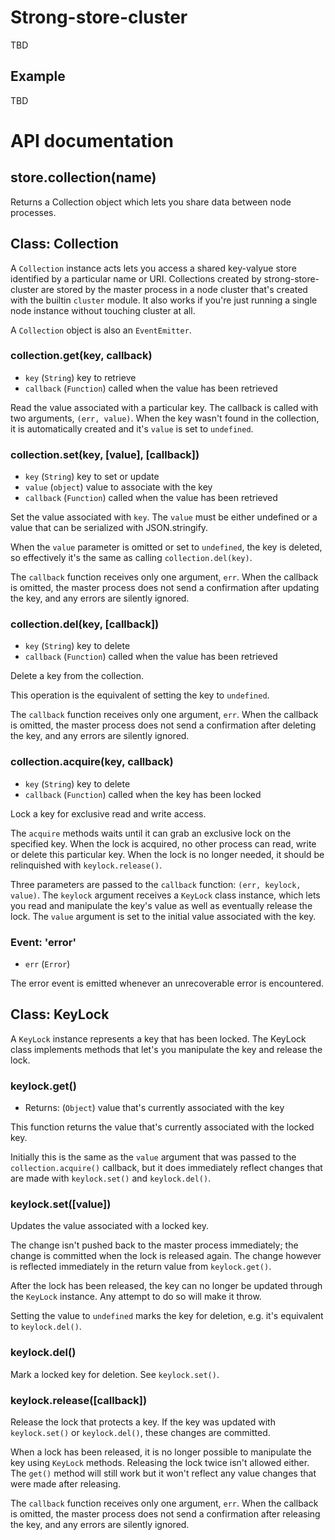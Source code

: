 # Strong-store-cluster

TBD

## Example

TBD

# API documentation

## store.collection(name)

Returns a Collection object which lets you share data between node processes.


## Class: Collection

A `Collection` instance acts lets you access a shared key-valyue store
identified by a particular name or URI. Collections created by
strong-store-cluster are stored by the master process in a node cluster
that's created with the builtin `cluster` module. It also works if
you're just running a single node instance without touching cluster at
all.

A `Collection` object is also an `EventEmitter`.


### collection.get(key, callback)

* `key` (`String`) key to retrieve
* `callback` (`Function`) called when the value has been retrieved

Read the value associated with a particular key. The callback is called with
two arguments, `(err, value)`. When the key wasn't found in the collection, it
is automatically created and it's `value` is set to `undefined`.


### collection.set(key, [value], [callback])

* `key` (`String`) key to set or update
* `value` (`object`) value to associate with the key
* `callback` (`Function`) called when the value has been retrieved

Set the value associated with `key`. The `value` must be either undefined or
a value that can be serialized with JSON.stringify.

When the `value` parameter is omitted or set to `undefined`, the key is
deleted, so effectively it's the same as calling `collection.del(key)`.

The `callback` function receives only one argument, `err`. When the
callback is omitted, the master process does not send a confirmation
after updating the key, and any errors are silently ignored.


### collection.del(key, [callback])

* `key` (`String`) key to delete
* `callback` (`Function`) called when the value has been retrieved

Delete a key from the collection.

This operation is the equivalent of setting the key to `undefined`.

The `callback` function receives only one argument, `err`. When the
callback is omitted, the master process does not send a confirmation
after deleting the key, and any errors are silently ignored.


### collection.acquire(key, callback)

* `key` (`String`) key to delete
* `callback` (`Function`) called when the key has been locked

Lock a key for exclusive read and write access.

The `acquire` methods waits until it can grab an exclusive lock on the
specified key. When the lock is acquired, no other process can read, write or
delete this particular key. When the lock is no longer needed, it should be
relinquished with `keylock.release()`.

Three parameters are passed to the `callback` function:
`(err, keylock, value)`. The `keylock` argument receives a `KeyLock` class
instance, which lets you read and manipulate the key's value as well as
eventually release the lock. The `value` argument is set to the initial value
associated with the key.


### Event: 'error'

* `err` (`Error`)

The error event is emitted whenever an unrecoverable error is encountered.


## Class: KeyLock

A `KeyLock` instance represents a key that has been locked. The KeyLock
class implements methods that let's you manipulate the key and release
the lock.


### keylock.get()

* Returns: (`Object`) value that's currently associated with the key

This function returns the value that's currently associated with the locked
key.

Initially this is the same as the `value` argument that was passed to the
`collection.acquire()` callback, but it does immediately reflect changes that
are made with `keylock.set()` and `keylock.del()`.


### keylock.set([value])

Updates the value associated with a locked key.

The change isn't pushed back to the master process immediately; the change
is committed when the lock is released again. The change however is reflected
immediately in the return value from `keylock.get()`.

After the lock has been released, the key can no longer be updated through the
`KeyLock` instance. Any attempt to do so will make it throw.

Setting the value to `undefined` marks the key for deletion, e.g. it's
equivalent to `keylock.del()`.


### keylock.del()

Mark a locked key for deletion. See `keylock.set()`.


### keylock.release([callback])

Release the lock that protects a key. If the key was updated with
`keylock.set()` or `keylock.del()`, these changes are committed.

When a lock has been released, it is no longer possible to manipulate the
key using `KeyLock` methods. Releasing the lock twice isn't allowed either.
The `get()` method will still work but it won't reflect any value changes
that were made after releasing.

The `callback` function receives only one argument, `err`. When the
callback is omitted, the master process does not send a confirmation
after releasing the key, and any errors are silently ignored.
